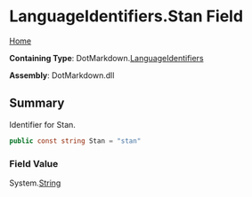 <a name="_top"></a>

# LanguageIdentifiers\.Stan Field

[Home](../../../README.md#_top)

**Containing Type**: DotMarkdown\.[LanguageIdentifiers](../README.md#_top)

**Assembly**: DotMarkdown\.dll

## Summary

Identifier for Stan\.

```csharp
public const string Stan = "stan"
```

### Field Value

System\.[String](https://docs.microsoft.com/en-us/dotnet/api/system.string)